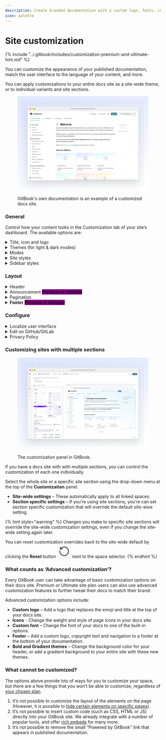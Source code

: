 ```yaml
---
description: Create branded documentation with a custom logo, fonts, colors, links and more
icon: palette
---
```


# Site customization

{% include "../.gitbook/includes/customization-premium-and-ultimate-hint.md" %}

You can customize the appearance of your published documentation, match the user interface to the language of your content, and more.

You can apply customizations to your entire docs site as a site-wide theme, or to individual variants and site sections.

<figure><img src="../.gitbook/assets/10_01_25_customized_site.svg" alt=""><figcaption><p>GitBook's own documentation is an example of a customized docs site.</p></figcaption></figure>

### General

Control how your content looks in the Customization tab of your site’s dashboard. The available options are:

<details>

<summary>Title, icon and logo</summary>

**Title**\
You can set any title you choose for your space. Note: this setting will only affect the title that displays _in the published documentation_. If you want to edit the title in the GitBook app, close the customize menu and edit it at the top of the space.

**Icon**\
You can set an emoji, or upload an icon of your own. The icon you set in the **Customization** menu will be used as the favicon for your docs site.

{% hint style="info" %}
**Note**: this setting will only affect the icon that displays _in the published documentation_. If you want to edit the icon used within the GitBook app, you can do so when editing content in the space itself.
{% endhint %}

**Custom logo** <mark style="background-color:purple;">Premium & Ultimate</mark> \
You can replace _both_ the published space’s title and icon with a custom logo so that your documentation better reflects your own branding — and, you can upload two versions: one for light mode, and one for dark mode.

_What’s the difference between the icon and logo options?_\
The icon setting lets you upload a small, 132x132px image, which will appear _alongside_ your space title and function as your site’s favicon. The custom logo option lets you upload a larger image (we recommend at least 600px wide), which will completely replace any icon and title you’ve set.

</details>

<details>

<summary>Themes (for light &#x26; dark modes)</summary>

Themes let you customize the color scheme of your published content for both light and dark mode. There are four themes for you to choose from.

The colors of your site will be directly impacted by the **primary color** and **tint** that you choose. These two color selections will affect various parts of the interface, and can completely change the look and feel of your site. Scroll down to find out more about them.

The four themes available are:

#### **Clean**

A modern theme featuring translucency and minimally-styled elements. Your primary color (or tint) affects links and other highlighted interface elements

Clean is available for all sites, and is the default theme.

#### **Muted**

A sophisticated theme with decreased contrast between elements. The site background is more pronounced and blends in with the foreground, and some elements feature an inverted look — all based on your primary color (or tint).

Muted is available for all sites.

#### **Bold** <mark style="background-color:purple;">Premium & Ultimate</mark>&#x20;

A high-impact theme with prominent colors and strong contrasts. Your primary color (or tint) will be used for the header of the site, and other highlighted elements like icons are colored along with it.

Bold is only available for Premium or Ultimate sites.

#### **Gradient** <mark style="background-color:purple;">Premium & Ultimate</mark>&#x20;

A trendsetting theme featuring a gradient background and splashes of color. The gradient and highlighted elements will be colored by your primary color (or tint).

Gradient is only available for Premium or Ultimate sites.

***

#### **Primary color**

Your site’s primary color will affect the styling of highlighted interface items and navigational elements like links, the current page and page section, breadcrumbs, and primary header buttons.&#x20;

To make sure these elements are readable by all audiences, GitBook automatically adjusts the color on individual elements for readability if the contrast with the background is too low, or when a visitor’s system specifically requests a higher contrast level.

#### **Tint color**

Your site’s tint color will subtly change the color of all text and icons across your entire site — including text, header links, icon color, and UI elements like the **Ask or search** bar. The tint color will _not_ affect navigational elements like links and buttons, which always use the primary color.

In the **Tint color** section you’ll see some suggested colors based on your primary color selection, and you can select one with a click to preview it. You can also simply select your primary color as your tint, or a completely custom color using the color picker — the choice is yours.

#### Semantic colors

Semantic colors are applied to [hint blocks](../creating-content/blocks/hint.md) within your published content. You can change the background color of the blocks by selecting a color for each hint style.

The colors you select here will only be reflected in the docs site you’re currently customizing. Hint blocks in the GitBook editor will always remain in their assigned colors for consistency.

</details>

<details>

<summary>Modes</summary>

**Show mode toggle**\
Enable this if you would like visitors to your published content to be able to manually toggle between light and dark mode. Readers can find the toggle at the bottom of any published page, both on larger screens and mobile devices.

**Default mode**\
Choose whether visitors to your published content will see it in light or dark mode initially. If **Show mode toggle** is enabled, they’ll be able to switch to the other option if they prefer. If **Show mode toggle** is disabled, they’ll only be able to see your content in the mode you choose here.

_Note: if you just want to change the theme within the GitBook app, you can do that from your **Settings**_ <picture><source srcset="../.gitbook/assets/settings_icon_dark.svg" media="(prefers-color-scheme: dark)"><img src="../.gitbook/assets/settings_icon_light.svg" alt=""></picture> _menu, which can be found at the bottom of the_ [_sidebar_](../resources/gitbook-ui.md#sidebar)_._

</details>

<details>

<summary>Site styles</summary>

**Font family** <mark style="background-color:purple;">Premium & Ultimate</mark> \
Choose a font family for your published content from a curated list of popular options.

**Custom fonts** <mark style="background-color:purple;">Ultimate</mark> \
Upload your own fonts to align your published content with your brand’s style guide.&#x20;

To upload a font, click **Add custom font** <picture><source srcset="../.gitbook/assets/add_new_dark.svg" media="(prefers-color-scheme: dark)"><img src="../.gitbook/assets/add_new_light.svg" alt=""></picture> and follow the instructions in the modal. You must upload a font file for both regular and bold type in order for GitBook to properly render your published content.

GitBook currently supports `.woff` and `.woff2` file formats. If you want to upload fonts in other formats, including variable fonts, please [speak to our support team](mailto:support@gitbook.com).

**Icons** <mark style="background-color:purple;">Premium & Ultimate</mark> \
When using page icons, you can set the weight and style of the displayed icons here.

**Corner style**\
Choose either a rounded or straight corner style, to help align your published GitBook content with your own brand’s styling preferences.

**Link style**

Choose between two link design styles for your published content. Default highlights the entire link in your primary or tint color. Accent will simply add a colored underline to the link, with the text itself remaining the same color as the rest of your content.

</details>

<details>

<summary>Sidebar styles</summary>

**Background style**\
Choose the background style for the sidebar container. The color is created from the color set in **Theme**.

**List style**\
Choose the sidebar list and selected items style.

</details>

### Layout

<details>

<summary>Header</summary>

**Search bar**

Change the position and look of the search bar between prominent (centered in the header) and subtle (located in the upper right corner). Turning off the header entirely will place the search bar in the sidebar instead.

**Navigation**\
Add header links to your site. You could use header links to point to important parts of your documentation, or perhaps to link back to your main website.

You can choose what type of appearance you would like your link to have, and can choose between a normal link, primary button, and secondary button.

When enabled, simply add a title and a URL for each link. We support two levels of header navigation, meaning that you can have sub-links that appear in a dropdown menu.

</details>

<details>

<summary>Announcement <mark style="background-color:purple;">Premium &#x26; Ultimate</mark> </summary>

Toggle this option on to add an announcement banner to the top of your published site. You can add a message and optionally add a link and call to action, which will appear after your message in the banner.

You can also change announcement style using the same styles as hint blocks — Info, Warning, Danger and Success. The color of these styles are determined by your [semantic colors](customization.md#themes-for-light-and-dark-modes).

</details>

<details>

<summary>Pagination</summary>

Control the display of the previous and next buttons that appear at the bottom of each page in your space. You can additionally set this feature for [specific pages](../creating-content/content-structure/page.md).

</details>

<details>

<summary><strong>Footer</strong> <mark style="background-color:purple;">Premium &#x26; Ultimate</mark> </summary>

Enable or disable a footer section for your space.

**Logo**\
Add your logo or another image in the footer.

**Copyright text**\
Add copyright information to your footer.

**Navigation**\
Add links in your footer, in multiple sections. Similar to the header, you can add a title and URL for each link. Make sure to also include a section title for each section you create.

</details>

### Configure

<details>

<summary>Localize user interface</summary>

You can select from a list of languages to localize the user interface of your published content. This will apply translations to the **non-custom** areas of the interface.

This setting will _not_ auto-translate your actual content, but can help with matching the user interface to the language that you are writing in.

Is there a language we don’t yet offer that you would like to see included in this list? [Let us know](https://github.com/GitbookIO/gitbook/issues), or [contribute your own translation](https://www.gitbook.com/solutions/open-source)!

</details>

<details>

<summary>Edit on GitHub/GitLab</summary>

If your space is connected to a Git repository, you can optionally show a link for your users to contribute to your documentation from your linked repository.

</details>

<details>

<summary>Privacy Policy</summary>

You can link to your own privacy policy to help visitors understand how your GitBook content uses cookies, and how you protect their privacy. If you choose not to set one, your site will default to [GitBook’s own privacy policy](https://policies.gitbook.com/privacy-and-security/statement/cookies).

</details>

### Customizing sites with multiple sections

<figure><img src="../.gitbook/assets/19_02_2025_site_customization.svg" alt=""><figcaption><p>The customization panel in GitBook.</p></figcaption></figure>

If you have a docs site with with multiple sections, you can control the customization of each one individually.

Select the whole site or a specific site section using the drop-down menu at the top of the **Customization** panel.

* **Site-wide settings** – These automatically apply to all linked spaces.
* **Section specific settings** – If you’re using site sections, you’re can set section specific customization that will override the default site-wise setting.

{% hint style="warning" %}
Changes you make to specific site sections will override the site-wide customization settings, even if you change the site-wide setting again later.&#x20;

You can reset customization overrides back to the site-wide default by clicking the **Reset** button <picture><source srcset="../.gitbook/assets/reset_icon_dark.svg" media="(prefers-color-scheme: dark)"><img src="../.gitbook/assets/reset_icon_light.svg" alt=""></picture> next to the space selector.
{% endhint %}

### What counts as ‘Advanced customization’?

Every GitBook user can take advantage of basic customization options on their docs site. Premium or Ultimate site plan users can also use advanced customization features to further tweak their docs to match their brand.

Advanced customization options include:

* **Custom logo** – Add a logo that replaces the emoji and title at the top of your docs site.
* **Icons** - Change the weight and style of page icons in your docs site.
* **Custom font** – Change the font of your docs to one of the built-in options.
* **Footer** – Add a custom logo, copyright text and navigation to a footer at the bottom of your documentation.
* **Bold and Gradient themes** – Change the background color for your header, or add a gradient background to your entire site with these new themes.

### What cannot be customized?

The options above provide lots of ways for you to customize your space, but there are a few things that you won’t be able to customize, regardless of [your chosen plan](../account-management/plans/).

1. It’s not possible to customize the layout of the elements on the page (However, it _is_ possible to [hide certain elements on specific pages](../creating-content/content-structure/page.md)).
2. It’s not possible to insert custom code (such as CSS, HTML or JS) directly into your GitBook site. We already integrate with a number of popular tools, and offer [rich embeds](../creating-content/blocks/embed-a-url.md) for many more.
3. It’s not possible to remove the small “Powered by GitBook” link that appears in published documentation.
